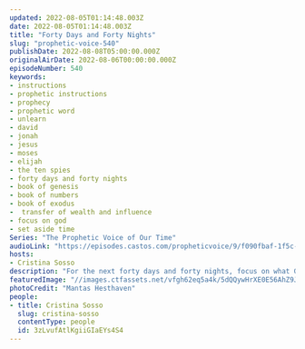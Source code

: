 ```yaml
---
updated: 2022-08-05T01:14:48.003Z
date: 2022-08-05T01:14:48.003Z
title: "Forty Days and Forty Nights"
slug: "prophetic-voice-540"
publishDate: 2022-08-08T05:00:00.000Z
originalAirDate: 2022-08-06T00:00:00.000Z
episodeNumber: 540
keywords:
- instructions
- prophetic instructions
- prophecy
- prophetic word
- unlearn
- david
- jonah
- jesus
- moses
- elijah
- the ten spies
- forty days and forty nights
- book of genesis
- book of numbers
- book of exodus
-  transfer of wealth and influence
- focus on god
- set aside time
Series: "The Prophetic Voice of Our Time"
audioLink: "https://episodes.castos.com/propheticvoice/9/f090fbaf-1f5c-4bf8-a633-a028d5c69467/08-06-07-22-The-Prophetic-Voice-of-our-Time-mixdown-.mp3"
hosts:
- Cristina Sosso
description: "For the next forty days and forty nights, focus on what God is saying to the church and your role in the transfer of wealth and influence. Set aside these days to focus on hearing from God and allowing Him to teach and guide you. Throughout the Bible, whenever forty days and nights is mentioned, there is always a major event that takes place that changes the course of history. This is our time to allow God to prepare us for what is to come. Ask Him to purify your heart and renew your mind. Unlearn those little things, and correct them, or they will disqualify you; remember that it is the little foxes that spoil the vine. Moses received the commandments and all of the details for the tabernacle in just forty days. Nothing is too great for God!"
featuredImage: "//images.ctfassets.net/vfgh62eq5a4k/5dQQywHrXE0E56AhZ9Jw0T/6a1bee5be4b594f7b41ed85465b2a621/mantas-hesthaven-_g1WdcKcV3w-unsplash__1_.jpg"
photoCredit: "Mantas Hesthaven"
people:
- title: Cristina Sosso
  slug: cristina-sosso
  contentType: people
  id: 3zLvufAtlKgiiGIaEYs4S4
---
```

